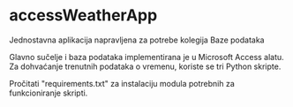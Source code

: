 # accessWeatherApp
Jednostavna aplikacija napravljena za potrebe kolegija Baze podataka 

Glavno sučelje i baza podataka implementirana je u Microsoft Access alatu.
Za dohvaćanje trenutnih podataka o vremenu, koriste se tri Python skripte.

Pročitati "requirements.txt" za instalaciju modula potrebnih za funkcioniranje skripti.
